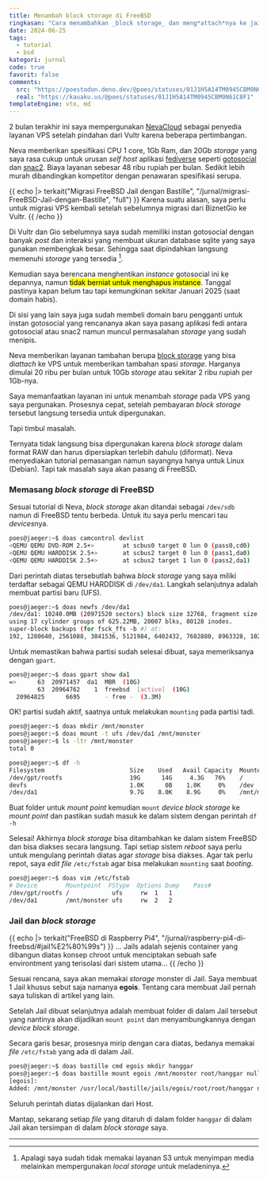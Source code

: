 ```yaml
---
title: Menambah block storage di FreeBSD
ringkasan: "Cara menambahkan _block storage_ dan meng*attach*nya ke jail di FreeBSD"
date: 2024-06-25
tags:
  - tutorial
  - bsd
kategori: jurnal
code: true
favorit: false
comments:
  src: "https://poestodon.deno.dev/@poes/statuses/01J1H5A14TM0945CBM9N61C8F1"
  real: "https://kauaku.us/@poes/statuses/01J1H5A14TM0945CBM9N61C8F1"
templateEngine: vto, md
---
```


2 bulan terakhir ini saya mempergunakan [NevaCloud](https://nevacloud.com/) sebagai penyedia layanan VPS setelah pindahan dari Vultr karena beberapa pertimbangan.

Neva memberikan spesifikasi CPU 1 core, 1Gb Ram, dan 20Gb _storage_ yang saya rasa cukup untuk urusan _self host_ aplikasi [fediverse](https://en.wikipedia.org/wiki/Fediverse) seperti [gotosocial](https://github.com/superseriousbusiness/gotosocial) dan [snac2](https://codeberg.org/grunfink/snac2). Biaya layanan sebesar 48 ribu rupiah per bulan. Sedikit lebih murah dibandingkan kompetitor dengan penawaran spesifikasi serupa.

{{ echo |> terkait("Migrasi FreeBSD Jail dengan Bastille", "/jurnal/migrasi-FreeBSD-Jail-dengan-Bastille", "full") }}
Karena suatu alasan, saya perlu untuk migrasi VPS kembali setelah sebelumnya migrasi dari BiznetGio ke Vultr.
{{ /echo }}

Di Vultr dan Gio sebelumnya saya sudah memiliki instan gotosocial dengan banyak _post_ dan interaksi yang membuat ukuran database sqlite yang saya gunakan membengkak besar. Sehingga saat dipindahkan langsung memenuhi _storage_ yang tersedia [^1].

Kemudian saya berencana menghentikan _instance_ gotosocial ini ke depannya, namun <mark>tidak berniat untuk menghapus instance</mark>. Tanggal pastinya kapan belum tau tapi kemungkinan sekitar Januari 2025 (saat domain habis).

Di sisi yang lain saya juga sudah membeli domain baru pengganti untuk instan gotosocial yang rencananya akan saya pasang aplikasi fedi antara gotosocial atau snac2 namun muncul permasalahan _storage_ yang sudah menipis.

Neva memberikan layanan tambahan berupa [block storage](https://nevacloud.com/block-storage/) yang bisa di*attach* ke VPS untuk memberikan tambahan spasi _storage_. Harganya dimulai 20 ribu per bulan untuk 10Gb _storage_ atau sekitar 2 ribu rupiah per 1Gb-nya.

Saya memanfaatkan layanan ini untuk menambah _storage_ pada VPS yang saya pergunakan. Prosesnya cepat, setelah pembayaran _block storage_ tersebut langsung tersedia untuk dipergunakan.

Tapi timbul masalah.

Ternyata tidak langsung bisa dipergunakan karena _block storage_ dalam format RAW dan harus dipersiapkan terlebih dahulu (diformat). Neva menyediakan tutorial pemasangan namun sayangnya hanya untuk Linux (Debian). Tapi tak masalah saya akan pasang di FreeBSD.

### Memasang _block storage_ di FreeBSD

Sesuai tutorial di Neva, _block storage_ akan ditandai sebagai `/dev/sdb` namun di FreeBSD tentu berbeda. Untuk itu saya perlu mencari tau *devices*nya.

```bash
poes@jaeger:~$ doas camcontrol devlist
<QEMU QEMU DVD-ROM 2.5+>        at scbus0 target 0 lun 0 (pass0,cd0)
<QEMU QEMU HARDDISK 2.5+>       at scbus2 target 0 lun 0 (pass1,da0)
<QEMU QEMU HARDDISK 2.5+>       at scbus2 target 1 lun 0 (pass2,da1)
```

Dari perintah diatas tersebutlah bahwa _block storage_ yang saya miliki terdaftar sebagai QEMU HARDDISK di `/dev/da1`. Langkah selanjutnya adalah membuat partisi baru (UFS).

```bash
poes@jaeger:~$ doas newfs /dev/da1
/dev/da1: 10240.0MB (20971520 sectors) block size 32768, fragment size 4096
using 17 cylinder groups of 625.22MB, 20007 blks, 80128 inodes.
super-block backups (for fsck_ffs -b #) at:
192, 1280640, 2561088, 3841536, 5121984, 6402432, 7682880, 8963328, 10243776, 11524224, 12804672, 14085120, 15365568, 16646016, 17926464, 19206912, 20487360
```

Untuk memastikan bahwa partisi sudah selesai dibuat, saya memeriksanya dengan `gpart`.

```bash
poes@jaeger:~$ doas gpart show da1
=>      63  20971457  da1  MBR  (10G)
        63  20964762    1  freebsd  [active]  (10G)
  20964825      6695       - free -  (3.3M)
```

OK! partisi sudah aktif, saatnya untuk melakukan `mounting` pada partisi tadi.

```bash
poes@jaeger:~$ doas mkdir /mnt/monster
poes@jaeger:~$ doas mount -t ufs /dev/da1 /mnt/monster
poes@jaeger:~$ ls -ltr /mnt/monster
total 0

poes@jaeger:~$ df -h
Filesystem                        Size    Used   Avail Capacity  Mounted on
/dev/gpt/rootfs                   19G      14G     4.3G   76%    /
devfs                             1.0K      0B    1.0K     0%    /dev
/dev/da1                          9.7G    8.0K    8.9G     0%    /mnt/monster
```

<aside>
Buat folder untuk <i>mount point</i> kemudian <code>mount</code> <i>device block storage</i> ke <i>mount point</i> dan pastikan sudah masuk ke dalam sistem dengan perintah <code>df -h</code>
</aside>

Selesai! Akhirnya _block storage_ bisa ditambahkan ke dalam sistem FreeBSD dan bisa diakses secara langsung. Tapi setiap sistem _reboot_ saya perlu untuk mengulang perintah diatas agar _storage_ bisa diakses. Agar tak perlu repot, saya _edit file_ `/etc/fstab` agar bisa melakukan `mounting` saat _booting_.

```bash
poes@jaeger:~$ doas vim /etc/fstab
# Device        Mountpoint  FStype  Options Dump    Pass#
/dev/gpt/rootfs /            ufs     rw  1   1
/dev/da1        /mnt/monster ufs     rw  2   2
```

### Jail dan _block storage_

{{ echo |> terkait("FreeBSD di Raspberry Pi4", "/jurnal/raspberry-pi4-di-freebsd/#jail%E2%80%99s") }}
... Jails adalah sejenis container yang dibangun diatas konsep chroot untuk menciptakan sebuah safe environtment yang terisolasi dari sistem utama...
{{ /echo }}

Sesuai rencana, saya akan memakai _storage_ monster di Jail. Saya membuat 1 Jail khusus sebut saja namanya **egois**. Tentang cara membuat Jail pernah saya tuliskan di artikel yang lain.

Setelah Jail dibuat selanjutnya adalah membuat folder di dalam Jail tersebut yang nantinya akan dijadikan `mount point` dan menyambungkannya dengan _device block storage_.

Secara garis besar, prosesnya mirip dengan cara diatas, bedanya memakai _file_ `/etc/fstab` yang ada di dalam Jail.

```bash
poes@jaeger:~$ doas bastille cmd egois mkdir hanggar
poes@jaeger:~$ doas bastille mount egois /mnt/monster root/hanggar nullfs rw 0 0
[egois]:
Added: /mnt/monster /usr/local/bastille/jails/egois/root/root/hanggar nullfs rw 0 0
```

<aside>
Seluruh perintah diatas dijalankan dari Host.
</aside>

Mantap, sekarang setiap _file_ yang ditaruh di dalam folder `hanggar` di dalam Jail akan tersimpan di dalam _block storage_ saya.

---

[^1]: Apalagi saya sudah tidak memakai layanan S3 untuk menyimpan media melainkan mempergunakan _local storage_ untuk meladeninya.
